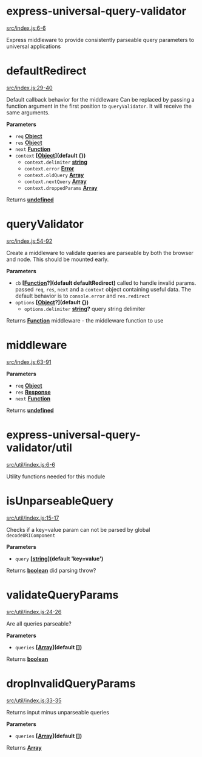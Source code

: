 <!-- Generated by documentation.js. Update this documentation by updating the source code. -->

# express-universal-query-validator

[src/index.js:6-6](https://github.com/wework/express-universal-query-validator/blob/bae52fdda7c0ae2033432ee06bf34ca5e98a8caa/src/index.js#L6-L6 "Source code on GitHub")

Express middleware to provide consistently parseable query parameters to universal applications

# defaultRedirect

[src/index.js:29-40](https://github.com/wework/express-universal-query-validator/blob/bae52fdda7c0ae2033432ee06bf34ca5e98a8caa/src/index.js#L29-L40 "Source code on GitHub")

Default callback behavior for the middleware
Can be replaced by passing a function argument in the
first position to `queryValidator`. It will receive the
same arguments.

**Parameters**

-   `req` **[Object](https://developer.mozilla.org/en-US/docs/Web/JavaScript/Reference/Global_Objects/Object)** 
-   `res` **[Object](https://developer.mozilla.org/en-US/docs/Web/JavaScript/Reference/Global_Objects/Object)** 
-   `next` **[Function](https://developer.mozilla.org/en-US/docs/Web/JavaScript/Reference/Statements/function)** 
-   `context` **\[[Object](https://developer.mozilla.org/en-US/docs/Web/JavaScript/Reference/Global_Objects/Object)](default {})** 
    -   `context.delimiter` **[string](https://developer.mozilla.org/en-US/docs/Web/JavaScript/Reference/Global_Objects/String)** 
    -   `context.error` **[Error](https://developer.mozilla.org/en-US/docs/Web/JavaScript/Reference/Global_Objects/Error)** 
    -   `context.oldQuery` **[Array](https://developer.mozilla.org/en-US/docs/Web/JavaScript/Reference/Global_Objects/Array)** 
    -   `context.nextQuery` **[Array](https://developer.mozilla.org/en-US/docs/Web/JavaScript/Reference/Global_Objects/Array)** 
    -   `context.droppedParams` **[Array](https://developer.mozilla.org/en-US/docs/Web/JavaScript/Reference/Global_Objects/Array)** 

Returns **[undefined](https://developer.mozilla.org/en-US/docs/Web/JavaScript/Reference/Global_Objects/undefined)** 

# queryValidator

[src/index.js:54-92](https://github.com/wework/express-universal-query-validator/blob/bae52fdda7c0ae2033432ee06bf34ca5e98a8caa/src/index.js#L54-L92 "Source code on GitHub")

Create a middleware to validate queries are parseable by both the browser and node.
This should be mounted early.

**Parameters**

-   `cb` **\[[Function](https://developer.mozilla.org/en-US/docs/Web/JavaScript/Reference/Statements/function)?](default defaultRedirect)** called to handle invalid params. passed
                            `req`, `res`, `next` and a `context` object
                            containing useful data. The default behavior
                            is to `console.error` and `res.redirect`
-   `options` **\[[Object](https://developer.mozilla.org/en-US/docs/Web/JavaScript/Reference/Global_Objects/Object)?](default {})** 
    -   `options.delimiter` **[string](https://developer.mozilla.org/en-US/docs/Web/JavaScript/Reference/Global_Objects/String)?** query string delimiter

Returns **[Function](https://developer.mozilla.org/en-US/docs/Web/JavaScript/Reference/Statements/function)** middleware - the middleware function to use

# middleware

[src/index.js:63-91](https://github.com/wework/express-universal-query-validator/blob/bae52fdda7c0ae2033432ee06bf34ca5e98a8caa/src/index.js#L63-L91 "Source code on GitHub")

**Parameters**

-   `req` **[Object](https://developer.mozilla.org/en-US/docs/Web/JavaScript/Reference/Global_Objects/Object)** 
-   `res` **[Response](https://developer.mozilla.org/en-US/docs/Web/Guide/HTML/HTML5)** 
-   `next` **[Function](https://developer.mozilla.org/en-US/docs/Web/JavaScript/Reference/Statements/function)** 

Returns **[undefined](https://developer.mozilla.org/en-US/docs/Web/JavaScript/Reference/Global_Objects/undefined)** 

# express-universal-query-validator/util

[src/util/index.js:6-6](https://github.com/wework/express-universal-query-validator/blob/bae52fdda7c0ae2033432ee06bf34ca5e98a8caa/src/util/index.js#L6-L6 "Source code on GitHub")

Utility functions needed for this module

# isUnparseableQuery

[src/util/index.js:15-17](https://github.com/wework/express-universal-query-validator/blob/bae52fdda7c0ae2033432ee06bf34ca5e98a8caa/src/util/index.js#L15-L17 "Source code on GitHub")

Checks if a key=value param can not be
parsed by global `decodeURIComponent`

**Parameters**

-   `query` **\[[string](https://developer.mozilla.org/en-US/docs/Web/JavaScript/Reference/Global_Objects/String)](default 'key=value')** 

Returns **[boolean](https://developer.mozilla.org/en-US/docs/Web/JavaScript/Reference/Global_Objects/Boolean)** did parsing throw?

# validateQueryParams

[src/util/index.js:24-26](https://github.com/wework/express-universal-query-validator/blob/bae52fdda7c0ae2033432ee06bf34ca5e98a8caa/src/util/index.js#L24-L26 "Source code on GitHub")

Are all queries parseable?

**Parameters**

-   `queries` **\[[Array](https://developer.mozilla.org/en-US/docs/Web/JavaScript/Reference/Global_Objects/Array)](default \[])** 

Returns **[boolean](https://developer.mozilla.org/en-US/docs/Web/JavaScript/Reference/Global_Objects/Boolean)** 

# dropInvalidQueryParams

[src/util/index.js:33-35](https://github.com/wework/express-universal-query-validator/blob/bae52fdda7c0ae2033432ee06bf34ca5e98a8caa/src/util/index.js#L33-L35 "Source code on GitHub")

Returns input minus unparseable queries

**Parameters**

-   `queries` **\[[Array](https://developer.mozilla.org/en-US/docs/Web/JavaScript/Reference/Global_Objects/Array)](default \[])** 

Returns **[Array](https://developer.mozilla.org/en-US/docs/Web/JavaScript/Reference/Global_Objects/Array)** 
